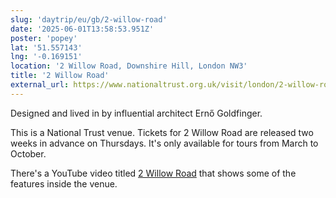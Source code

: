```yaml
---
slug: 'daytrip/eu/gb/2-willow-road'
date: '2025-06-01T13:58:53.951Z'
poster: 'popey'
lat: '51.557143'
lng: '-0.169151'
location: '2 Willow Road, Downshire Hill, London NW3'
title: '2 Willow Road'
external_url: https://www.nationaltrust.org.uk/visit/london/2-willow-road
---
```

Designed and lived in by influential architect Ernő Goldfinger.

This is a National Trust venue. Tickets for 2 Willow Road are released two weeks in advance on Thursdays. It's only available for tours from March to October.

There's a YouTube video titled [2 Willow Road](https://www.youtube.com/watch?v=kVSVwDdSKuA) that shows some of the features inside the venue.